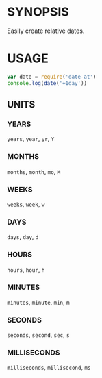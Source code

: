 # SYNOPSIS
Easily create relative dates.

# USAGE

```js
var date = require('date-at')
console.log(date('+1day'))
```

## UNITS

### YEARS
`years`, `year`, `yr`, `Y`

### MONTHS
`months`, `month`, `mo`, `M`

### WEEKS
`weeks`, `week`, `w`

### DAYS
`days`, `day`, `d`

### HOURS
`hours`, `hour`, `h`

### MINUTES
`minutes`, `minute`, `min`, `m`

### SECONDS
`seconds`, `second`, `sec`, `s`

### MILLISECONDS
`milliseconds`, `millisecond`, `ms`

